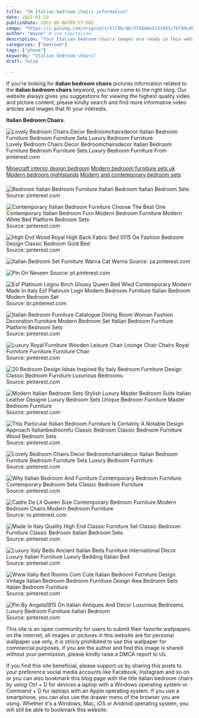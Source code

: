 ```yaml
---
title: "34 Italian bedroom chairs information"
date: 2022-01-19
publishDate: 2022-06-06T09:57:50Z
image: "https://i.pinimg.com/originals/57/5b/d6/575bd6e5133491cf6f89c000abd0c9cb.jpg"
author: "Wayne" # use capitalize
description: "Your Italian bedroom chairs images are ready in this website. Italian bedroom chairs are a topic that is being searched for and liked by netizens now. You can Download the Italian bedroom chairs files here. Find and Download all free photos."
categories: ["bedroom"]
tags: ["phone"]
keywords: "Italian bedroom chairs"
draft: false

---
```


If you're looking for **italian bedroom chairs** pictures information related to the **italian bedroom chairs** keyword, you have come to the right  blog.  Our website always  gives you  suggestions  for viewing  the highest  quality video and picture  content, please kindly search and find more informative video articles and images  that fit your interests.

**Italian Bedroom Chairs**. 

![Lovely Bedroom Chairs Decor Bedroomchairsdecor Italian Bedroom Furniture Bedroom Furniture Sets Luxury Bedroom Furniture](https://i.pinimg.com/736x/1b/4a/44/1b4a4463e95bf6c59102e6592be6beca.jpg "Lovely Bedroom Chairs Decor Bedroomchairsdecor Italian Bedroom Furniture Bedroom Furniture Sets Luxury Bedroom Furniture")
Lovely Bedroom Chairs Decor Bedroomchairsdecor Italian Bedroom Furniture Bedroom Furniture Sets Luxury Bedroom Furniture From pinterest.com

[Minecraft interior design bedroom](/minecraft-interior-design-bedroom/)
[Modern bedroom furniture sets uk](/modern-bedroom-furniture-sets-uk/)
[Modern bedroom nightstands](/modern-bedroom-nightstands/)
[Modern and contemporary bedroom sets](/modern-and-contemporary-bedroom-sets/)



### 

 


![Bedroom Italian Bedroom Furniture Italian Bedroom Italian Bedroom Sets](https://i.pinimg.com/originals/2a/1e/a0/2a1ea0838244963df827d93496ac0e6c.jpg "Bedroom Italian Bedroom Furniture Italian Bedroom Italian Bedroom Sets")
Source: pinterest.com

 

![Contemporary Italian Bedroom Furniture Choose The Best One Contemporary Italian Bedroom Furn Modern Bedroom Furniture Modern White Bed Platform Bedroom Sets](https://i.pinimg.com/originals/05/04/dd/0504dda32df533f77c97fc680d8b225e.jpg "Contemporary Italian Bedroom Furniture Choose The Best One Contemporary Italian Bedroom Furn Modern Bedroom Furniture Modern White Bed Platform Bedroom Sets")
Source: pinterest.com

 

![High End Wood Royal High Back Fabric Bed 0115 Oe Fashion Bedroom Design Classic Bedroom Gold Bed](https://i.pinimg.com/originals/08/b6/3a/08b63abfae935af3a8336be2d4e36af2.png "High End Wood Royal High Back Fabric Bed 0115 Oe Fashion Bedroom Design Classic Bedroom Gold Bed")
Source: pinterest.com

 

![Italian Bedroom Set Furniture Warna Cat Warna](https://i.pinimg.com/736x/3c/69/08/3c690825e07ee4285df53ee8bdd456f9.jpg "Italian Bedroom Set Furniture Warna Cat Warna")
Source: za.pinterest.com

 

![Pin On Neveen](https://i.pinimg.com/originals/2f/a5/69/2fa569557ba84085b202c3109602e9b4.jpg "Pin On Neveen")
Source: pt.pinterest.com

 

![Esf Platinum Legno Birch Glossy Queen Bed Wled Contemporary Modern Made In Italy Esf Platinum Legn Modern Bedroom Furniture Italian Bedroom Modern Bedroom Set](https://i.pinimg.com/736x/10/c2/37/10c23746cadd9a6f018b5febaa5612cb.jpg "Esf Platinum Legno Birch Glossy Queen Bed Wled Contemporary Modern Made In Italy Esf Platinum Legn Modern Bedroom Furniture Italian Bedroom Modern Bedroom Set")
Source: br.pinterest.com

 

![Italian Bedroom Furniture Catalogue Dining Room Woman Fashion Decoration Furniture Modern Bedroom Set Italian Bedroom Furniture Platform Bedroom Sets](https://i.pinimg.com/736x/5a/a2/b1/5aa2b11154612d36e8674fcbb96e7293.jpg "Italian Bedroom Furniture Catalogue Dining Room Woman Fashion Decoration Furniture Modern Bedroom Set Italian Bedroom Furniture Platform Bedroom Sets")
Source: pinterest.com

 

![Luxury Royal Furniture Wooden Leisure Chair Lounge Chair Chairs Royal Furniture Furniture Furniture Chair](https://i.pinimg.com/originals/78/d3/f2/78d3f2a81acb61a363b4724ecb16320d.jpg "Luxury Royal Furniture Wooden Leisure Chair Lounge Chair Chairs Royal Furniture Furniture Furniture Chair")
Source: pinterest.com

 

![20 Bedroom Design Ideas Inspired By Italy Bedroom Furniture Design Classic Bedroom Furniture Luxurious Bedrooms](https://i.pinimg.com/originals/aa/fd/ed/aafded237ef7c3663f56170b507a5bb8.jpg "20 Bedroom Design Ideas Inspired By Italy Bedroom Furniture Design Classic Bedroom Furniture Luxurious Bedrooms")
Source: pinterest.com

 

![Modern Italian Bedroom Sets Stylish Luxury Master Bedroom Suits Italian Leather Designe Luxury Bedroom Sets Unique Bedroom Furniture Master Bedroom Furniture](https://i.pinimg.com/736x/1d/4e/39/1d4e39bc8c36be103af8c177f6f36cdb--luxury-bedroom-sets-modern-luxury-bedroom.jpg "Modern Italian Bedroom Sets Stylish Luxury Master Bedroom Suits Italian Leather Designe Luxury Bedroom Sets Unique Bedroom Furniture Master Bedroom Furniture")
Source: pinterest.com

 

![This Particular Italian Bedroom Furniture Is Certainly A Notable Design Approach Italianbedroomfu Classic Bedroom Classic Bedroom Furniture Wood Bedroom Sets](https://i.pinimg.com/originals/08/4f/9e/084f9e4e0a2eac7e7fef25f7d4861f2c.jpg "This Particular Italian Bedroom Furniture Is Certainly A Notable Design Approach Italianbedroomfu Classic Bedroom Classic Bedroom Furniture Wood Bedroom Sets")
Source: pinterest.com

 

![Lovely Bedroom Chairs Decor Bedroomchairsdecor Italian Bedroom Furniture Bedroom Furniture Sets Luxury Bedroom Furniture](https://i.pinimg.com/736x/1b/4a/44/1b4a4463e95bf6c59102e6592be6beca.jpg "Lovely Bedroom Chairs Decor Bedroomchairsdecor Italian Bedroom Furniture Bedroom Furniture Sets Luxury Bedroom Furniture")
Source: pinterest.com

 

![Why Italian Bedroom And Furniture Contemporary Bedroom Furniture Contemporary Bedroom Sets Classic Bedroom Furniture](https://i.pinimg.com/736x/1d/48/f9/1d48f905457d2dc611dbd9235f4b9b55--brown-furniture-bedroom-furniture.jpg "Why Italian Bedroom And Furniture Contemporary Bedroom Furniture Contemporary Bedroom Sets Classic Bedroom Furniture")
Source: pinterest.com

 

![Cadre De Lit Queen Size Contemporary Bedroom Furniture Modern Bedroom Chairs Modern Bedroom Furniture](https://i.pinimg.com/originals/3a/cd/6c/3acd6cc2e2d2417e9a26580965765b4a.jpg "Cadre De Lit Queen Size Contemporary Bedroom Furniture Modern Bedroom Chairs Modern Bedroom Furniture")
Source: ro.pinterest.com

 

![Made In Italy Quality High End Classic Furniture Set Classic Bedroom Furniture Classic Bedroom Italian Bedroom Sets](https://i.pinimg.com/474x/3c/b5/e6/3cb5e6d3d092e3b7ccab706755e73a59.jpg "Made In Italy Quality High End Classic Furniture Set Classic Bedroom Furniture Classic Bedroom Italian Bedroom Sets")
Source: pinterest.com

 

![Luxury Italy Beds Ancient Italian Beds Furniture International Decor Luxury Italian Furniture Luxury Bedding Italian Bed](https://i.pinimg.com/736x/d9/fa/c8/d9fac8c2d60ceb0ec105e702e4940dab--italian-furniture-french-furniture.jpg "Luxury Italy Beds Ancient Italian Beds Furniture International Decor Luxury Italian Furniture Luxury Bedding Italian Bed")
Source: pinterest.com

 

![Www Italiy Bed Rooms Com Cute Italian Bedroom Furniture Design Vintage Italian Bedroom Bedroom Furniture Design Ikea Bedroom Sets Italian Bedroom Furniture](https://i.pinimg.com/originals/e7/00/ab/e700abe7860cb3446c6204d7aaeab726.jpg "Www Italiy Bed Rooms Com Cute Italian Bedroom Furniture Design Vintage Italian Bedroom Bedroom Furniture Design Ikea Bedroom Sets Italian Bedroom Furniture")
Source: pinterest.com

 

![Pin By Angela1915 On Italian Antiques And Decor Luxurious Bedrooms Luxury Bedroom Furniture Italian Bedroom](https://i.pinimg.com/originals/57/5b/d6/575bd6e5133491cf6f89c000abd0c9cb.jpg "Pin By Angela1915 On Italian Antiques And Decor Luxurious Bedrooms Luxury Bedroom Furniture Italian Bedroom")
Source: pinterest.com

 

This site is an open community for users to submit their favorite wallpapers on the internet, all images or pictures in this website are for personal wallpaper use only, it is stricly prohibited to use this wallpaper for commercial purposes, if you are the author and find this image is shared without your permission, please kindly raise a DMCA report to Us.

If you find this site beneficial, please support us by sharing this posts to your preference social media accounts like Facebook, Instagram and so on or you can also bookmark this blog page with the title italian bedroom chairs by using Ctrl + D for devices a laptop with a Windows operating system or Command + D for laptops with an Apple operating system. If you use a smartphone, you can also use the drawer menu of the browser you are using. Whether it's a Windows, Mac, iOS or Android operating system, you will still be able to bookmark this website.
